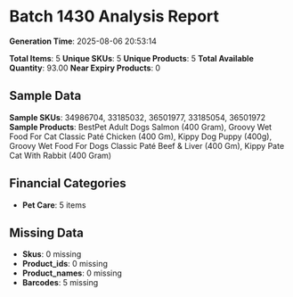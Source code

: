 # Batch 1430 Analysis Report

**Generation Time**: 2025-08-06 20:53:14

**Total Items**: 5
**Unique SKUs**: 5
**Unique Products**: 5
**Total Available Quantity**: 93.00
**Near Expiry Products**: 0

## Sample Data
**Sample SKUs**: 34986704, 33185032, 36501977, 33185054, 36501972
**Sample Products**: BestPet Adult Dogs Salmon (400 Gram), Groovy Wet Food For Cat Classic Paté Chicken (400 Gm), Kippy Dog Puppy (400g), Groovy Wet Food For Dogs Classic Paté Beef & Liver (400 Gm), Kippy Pate Cat With Rabbit (400 Gram)

## Financial Categories
- **Pet Care**: 5 items

## Missing Data
- **Skus**: 0 missing
- **Product_ids**: 0 missing
- **Product_names**: 0 missing
- **Barcodes**: 5 missing
